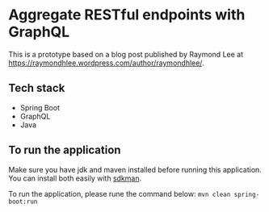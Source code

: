 # Aggregate RESTful endpoints with GraphQL
 
This is a prototype based on a blog post published by Raymond Lee at https://raymondhlee.wordpress.com/author/raymondhlee/. 
 
## Tech stack
- Spring Boot
- GraphQL
- Java

## To run the application

Make sure you have jdk and maven installed before running this application. You can install both easily with [sdkman](https://sdkman.io/install).

To run the application, please rune the command below:
```mvn clean spring-boot:run```